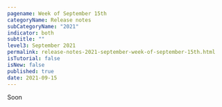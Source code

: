 ```yaml
---
pagename: Week of September 15th
categoryName: Release notes
subCategoryName: "2021"
indicator: both
subtitle: ""
level3: September 2021
permalink: release-notes-2021-september-week-of-september-15th.html
isTutorial: false
isNew: false
published: true
date: 2021-09-15
---
```


Soon
